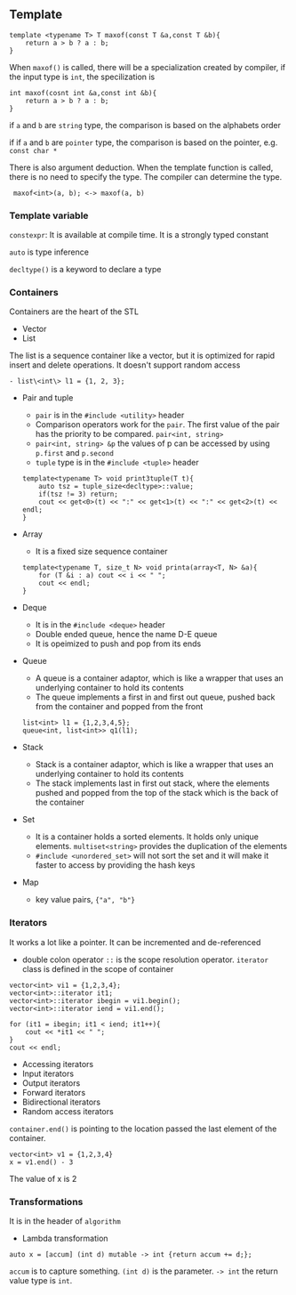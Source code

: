 ## Template
```
template <typename T> T maxof(const T &a,const T &b){
    return a > b ? a : b;
}
```
When `maxof()` is called, there will be a specialization created by compiler, if the input type is `int`, the specilization is 
```
int maxof(cosnt int &a,const int &b){
    return a > b ? a : b;
}
```
if `a` and `b` are `string` type, the comparison is based on the alphabets order

if if `a` and `b` are `pointer` type, the comparison is based on the pointer, e.g. `const char *`

There is also argument deduction. When the template function is called, there is no need to specify the type. The compiler can determine the type.
```
 maxof<int>(a, b); <-> maxof(a, b)
```

### Template variable
`constexpr`: It is available at compile time. It is a strongly typed constant

`auto` is type inference

`decltype()` is a keyword to declare a type

### Containers
Containers are the heart of the STL

- Vector
- List

The list is a sequence container like a vector, but it is optimized for rapid insert and delete operations. It doesn't support random access

    - list\<int\> l1 = {1, 2, 3};

- Pair and tuple

    - `pair` is in the `#include <utility>` header
    - Comparison operators work for the `pair`. The first value of the pair has the priority to be compared. `pair<int, string>`
    - `pair<int, string> &p` the values of p can be accessed by using `p.first` and `p.second`
    - `tuple` type is in the `#include <tuple>` header
    ```
    template<typename T> void print3tuple(T t){
        auto tsz = tuple_size<decltype>::value;
        if(tsz != 3) return;
        cout << get<0>(t) << ":" << get<1>(t) << ":" << get<2>(t) << endl;
    }
    ```

- Array

    - It is a fixed size sequence container
    ```
    template<typename T, size_t N> void printa(array<T, N> &a){
        for (T &i : a) cout << i << " ";
        cout << endl;
    }
    ```
- Deque
    - It is in the `#include <deque>` header
    - Double ended queue, hence the name D-E queue
    - It is opeimized to push and pop from its ends

- Queue
    - A queue is a container adaptor, which is like a wrapper that uses an underlying container to hold its contents
    - The queue implements a first in and first out queue, pushed back from the container and popped from the front
    ```
    list<int> l1 = {1,2,3,4,5};
    queue<int, list<int>> q1(l1);
    ```

- Stack
    - Stack is a container adaptor, which is like a wrapper that uses an underlying container to hold its contents
    - The stack implements last in first out stack, where the elements pushed and popped from the top of the stack which is the back of the container

- Set
    - It is a container holds a sorted elements. It holds only unique elements. `multiset<string>` provides the duplication of the elements
    - `#include <unordered_set>` will not sort the set and it will make it faster to access by providing the hash keys

- Map
    - key value pairs, `{"a", "b"}`


### Iterators

It works a lot like a pointer. It can be incremented and de-referenced
- double colon operator `::` is the scope resolution operator. `iterator` class is defined in the scope of container
```
vector<int> vi1 = {1,2,3,4};
vector<int>::iterator it1;
vector<int>::iterator ibegin = vi1.begin();
vector<int>::iterator iend = vi1.end();

for (it1 = ibegin; it1 < iend; it1++){
    cout << *it1 << " ";
}
cout << endl;
```
- Accessing iterators
- Input iterators
- Output iterators
- Forward iterators
- Bidirectional iterators
- Random access iterators

`container.end()` is pointing to the location passed the last element of the container.
```
vector<int> v1 = {1,2,3,4}
x = v1.end() - 3
```
The value of x is 2


### Transformations
It is in the header of `algorithm`
- Lambda transformation
```
auto x = [accum] (int d) mutable -> int {return accum += d;};
```
`accum` is to capture something. `(int d)` is the parameter. `-> int` the return value type is `int`. 